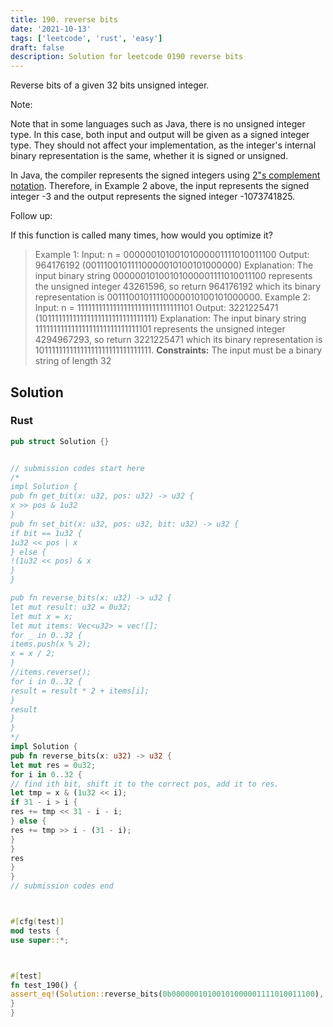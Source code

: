 ```yaml
---
title: 190. reverse bits
date: '2021-10-13'
tags: ['leetcode', 'rust', 'easy']
draft: false
description: Solution for leetcode 0190 reverse bits
---
```




Reverse bits of a given 32 bits unsigned integer.

Note:



Note that in some languages such as Java, there is no unsigned integer type. In this case, both input and output will be given as a signed integer type. They should not affect your implementation, as the integer's internal binary representation is the same, whether it is signed or unsigned.

In Java, the compiler represents the signed integers using [2"s complement notation](https://en.wikipedia.org/wiki/Two%27s_complement). Therefore, in Example 2 above, the input represents the signed integer -3 and the output represents the signed integer -1073741825.



Follow up:

If this function is called many times, how would you optimize it?



>   Example 1:
>   Input: n <TeX>=</TeX> 00000010100101000001111010011100
>   Output:    964176192 (00111001011110000010100101000000)
>   Explanation: The input binary string 00000010100101000001111010011100 represents the unsigned integer 43261596, so return 964176192 which its binary representation is 00111001011110000010100101000000.
>   Example 2:
>   Input: n <TeX>=</TeX> 11111111111111111111111111111101
>   Output:   3221225471 (10111111111111111111111111111111)
>   Explanation: The input binary string 11111111111111111111111111111101 represents the unsigned integer 4294967293, so return 3221225471 which its binary representation is 10111111111111111111111111111111.
**Constraints:**
>   	The input must be a binary string of length 32


## Solution


### Rust
```rust
pub struct Solution {}


// submission codes start here
/*
impl Solution {
pub fn get_bit(x: u32, pos: u32) -> u32 {
x >> pos & 1u32
}
pub fn set_bit(x: u32, pos: u32, bit: u32) -> u32 {
if bit == 1u32 {
1u32 << pos | x
} else {
!(1u32 << pos) & x
}
}

pub fn reverse_bits(x: u32) -> u32 {
let mut result: u32 = 0u32;
let mut x = x;
let mut items: Vec<u32> = vec![];
for _ in 0..32 {
items.push(x % 2);
x = x / 2;
}
//items.reverse();
for i in 0..32 {
result = result * 2 + items[i];
}
result
}
}
*/
impl Solution {
pub fn reverse_bits(x: u32) -> u32 {
let mut res = 0u32;
for i in 0..32 {
// find ith bit, shift it to the correct pos, add it to res.
let tmp = x & (1u32 << i);
if 31 - i > i {
res += tmp << 31 - i - i;
} else {
res += tmp >> i - (31 - i);
}
}
res
}
}
// submission codes end



#[cfg(test)]
mod tests {
use super::*;



#[test]
fn test_190() {
assert_eq!(Solution::reverse_bits(0b00000010100101000001111010011100), 964176192);
}
}

```

